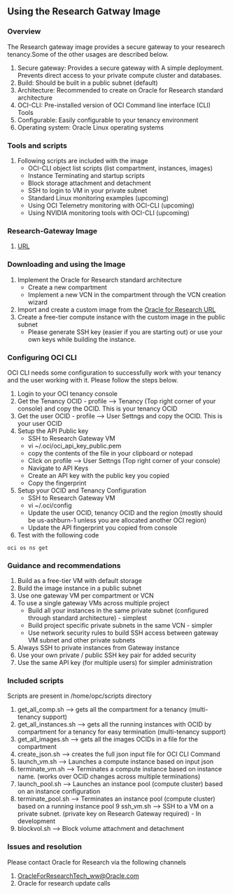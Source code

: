 ## Using the Research Gatway Image

### Overview
The Research gateway image provides a secure gateway to your researech tenancy.Some of the other usages are described below.
1. Secure gateway: Provides a secure gateway with A simple deployment. Prevents direct access to your private compute cluster and databases. 
2. Build: Should be built in a public subnet (default)
3. Architecture: Recommended to create on Oracle for Research standard architecture
4. OCI-CLI: Pre-installed version of OCI Command line interface (CLI) Tools
5. Configurable: Easily configurable to your tenancy environment
6. Operating system: Oracle Linux operating systems

### Tools and scripts 
1. Following scripts are included with the image
   * OCI-CLI object list scripts (list compartment, instances, images)
   * Instance Terminating and startup scripts
   * Block storage attachment and detachment
   * SSH to login to VM in your private subnet
   * Standard Linux monitoring examples (upcoming)
   * Using OCI Telemetry monitoring with OCI-CLI (upcoming)
   * Using NVIDIA monitoring tools with OCI-CLI (upcoming)

### Research-Gateway Image 
1. [URL]()

### Downloading and using the Image
1. Implement the Oracle for Research standard architecture
   * Create a new compartment
   * Implement a new VCN in the compartment through the VCN creation wizard
2. Import and create a custom image from the [Oracle for Research URL]()
3. Create a free-tier compute instance with the custom image in the public subnet
   * Please generate SSH key (easier if you are starting out) or use your own keys while building the instance.

### Configuring OCI CLI
OCI CLI needs some configuration to successfully work with your tenancy and the user working with it. Please follow the steps below.
1. Login to your OCI tenancy console
2. Get the Tenancy OCID - profile --> Tenancy (Top right corner of your console) and copy the OCID. This is your tenancy OCID
3. Get the user OCID - profile --> User Settngs and copy the OCID. This is your user OCID
4. Setup the API Public key
   * SSH to Research Gateway VM
   * vi ~/.oci/oci_api_key_public.pem
   * copy the contents of the file in your clipboard or notepad
   * Click on profile --> User Settngs (Top right corner of your console)
   * Navigate to API Keys 
   * Create an API key with the public key you copied
   * Copy the fingerprint
5. Setup your OCID and Tenancy Configuration
   * SSH to Research Gateway VM
   * vi ~/.oci/config
   * Update the user OCID, tenancy OCID and the region (mostly should be us-ashburn-1 unless you are allocated another OCI region)
   * Update the API fingerprint you copied from console
 6. Test with the following code 
 <pre><code>oci os ns get</code></pre>

### Guidance and recommendations
1. Build as a free-tier VM with default storage
2. Build the image instance in a public subnet
3. Use one gateway VM per compartment or VCN
4. To use a single gateway VMs across multiple project
   * Build all your instances in the same private subnet (configured through standard architecture) - simplest
   * Build project specific private subnets in the same VCN - simpler
   * Use network security rules to build SSH access between gateway VM subnet and other private subnets
5. Always SSH to private instances from Gateway instance
6. Use your own private / public SSH key pair for added security
7. Use the same API key (for multiple users) for simpler administration

### Included scripts

Scripts are present in /home/opc/scripts directory
1. get_all_comp.sh               --> gets all the compartment for a tenancy (multi-tenancy support)
2. get_all_instances.sh          --> gets all the running instances with OCID by compartment for a tenancy for easy termination (multi-tenancy support)
3. get_all_images.sh             --> gets all the images OCIDs in a file for the compartment
4. create_json.sh                --> creates the full json input file for OCI CLI Command
5. launch_vm.sh                  --> Launches a compute instance based on input json
6. terminate_vm.sh               --> Terminates a compute instance based on instance name. (works over OCID changes across multiple terminations)
7. launch_pool.sh                --> Launches an instance pool (compute cluster) based on an instance configuration
8. terminate_pool.sh             --> Terminates an instance pool (compute cluster) based on a running instance pool
9 ssh_vm.sh                     --> SSH to a VM on a private subnet. (private key on Research Gateway required) - In development
10. blockvol.sh                   --> Block volume attachment and detachment

### Issues and resolution
Please contact Oracle for Research via the following channels 
1. OracleForResearchTech_ww@Oracle.com
2. Oracle for research update calls
